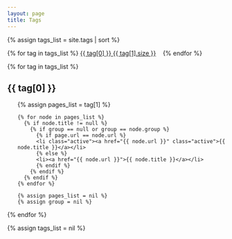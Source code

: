 ```yaml
---
layout: page
title: Tags
---
```


{% assign tags_list = site.tags | sort %}

<div class='list-group'>
  {% for tag in tags_list %}
    <span style='white-space:nowrap'><a href="/blog/tags#{{ tag[0] }}" class='list-group-item'>{{ tag[0] }} <span class='badge' style='margin-right:0.75rem'>{{ tag[1].size }}</span></a></span>
  {% endfor %}
</div>

{% for tag in tags_list %}
  <h2 class='tag-header' id="{{ tag[0] }}">{{ tag[0] }}</h2>
  <ul>
    {% assign pages_list = tag[1] %}

    {% for node in pages_list %}
      {% if node.title != null %}
        {% if group == null or group == node.group %}
          {% if page.url == node.url %}
          <li class="active"><a href="{{ node.url }}" class="active">{{ node.title }}</a></li>
          {% else %}
          <li><a href="{{ node.url }}">{{ node.title }}</a></li>
          {% endif %}
        {% endif %}
      {% endif %}
    {% endfor %}

    {% assign pages_list = nil %}
    {% assign group = nil %}
  </ul>
{% endfor %}

{% assign tags_list = nil %}